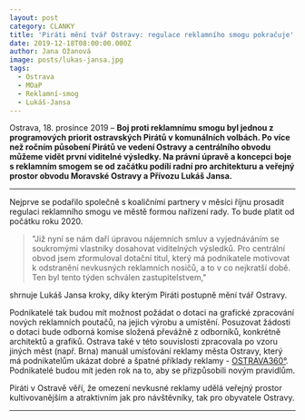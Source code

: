 ```yaml
---
layout: post
category: CLANKY
title: 'Piráti mění tvář Ostravy: regulace reklamního smogu pokračuje'
date: 2019-12-18T08:00:00.000Z
author: Jana Ožanová
image: posts/lukas-jansa.jpg
tags:
  - Ostrava
  - MOaP
  - Reklamní-smog
  - Lukáš-Jansa
---
```


Ostrava, 18. prosince 2019 – **Boj proti reklamnímu smogu byl jednou z programových priorit ostravských Pirátů v komunálních volbách. Po více než ročním působení Pirátů ve vedení Ostravy a centrálního obvodu můžeme vidět první viditelné výsledky. Na právní úpravě a koncepci boje s reklamním smogem se od začátku podílí radní pro architekturu a veřejný prostor obvodu Moravské Ostravy a Přívozu Lukáš Jansa.**

<hr />

Nejprve se podařilo společně s koaličními partnery v měsíci říjnu prosadit regulaci reklamního smogu ve městě formou nařízení rady. To bude platit od počátku roku 2020.

> "Již nyní se nám daří úpravou nájemních smluv a vyjednáváním se soukromými vlastníky dosahovat viditelných výsledků. Pro centrální obvod jsem zformuloval dotační titul, který má podnikatele motivovat k odstranění nevkusných reklamních nosičů, a to v co nejkratší době. Ten byl tento týden schválen zastupitelstvem,"

shrnuje Lukáš Jansa kroky, díky kterým Piráti postupně mění tvář Ostravy.

Podnikatelé tak budou mít možnost požádat o dotaci na grafické zpracování nových reklamních poutačů, na jejich výrobu a umístění. Posuzovat žádosti o dotaci bude odborná komise složená převážně z odborníků, konkrétně architektů a grafiků. Ostrava také v této souvislosti zpracovala po vzoru jiných měst (např. Brna) manuál umísťování reklamy města Ostravy, který má podnikatelům ukázat dobré a špatné příklady reklamy - [OSTRAVA360°](https://www.ostrava360.cz/). Podnikatelé budou mít jeden rok na to, aby se přizpůsobili novým pravidlům.

Piráti v Ostravě věří, že omezení nevkusné reklamy udělá veřejný prostor kultivovanějším a atraktivním jak pro návštěvníky, tak pro obyvatele Ostravy.

- - -
